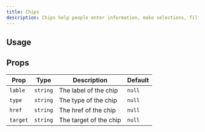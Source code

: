 ```yaml
---
title: Chips
description: Chips help people enter information, make selections, filter content, or trigger actions
---
```


## Usage

<usage></usage>

## Props

| Prop     | Type     | Description            | Default |
| -------- | -------- | ---------------------- | ------- |
| `lable`  | `string` | The label of the chip  | `null`  |
| `type`   | `string` | The type of the chip   | `null`  |
| `href`   | `string` | The href of the chip   | `null`  |
| `target` | `string` | The target of the chip | `null`  |
